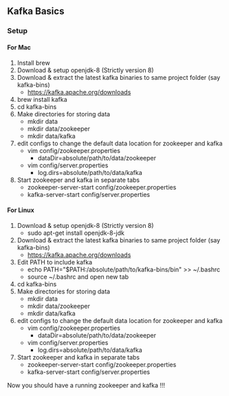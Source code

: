 ## Kafka Basics

### Setup

#### For Mac
1. Install brew
2. Download & setup openjdk-8 (Strictly version 8)
3. Download & extract the latest kafka binaries to same project folder (say kafka-bins)
    - https://kafka.apache.org/downloads
4. brew install kafka
5. cd kafka-bins
6. Make directories for storing data
    - mkdir data
    - mkdir data/zookeeper
    - mkdir data/kafka
7. edit configs to change the default data location for zookeeper and kafka
    - vim config/zookeeper.properties
        - dataDir=absolute/path/to/data/zookeeper
    - vim config/server.properties
        - log.dirs=absolute/path/to/data/kafka
8. Start zookeeper and kafka in separate tabs
    - zookeeper-server-start config/zookeeper.properties
    - kafka-server-start config/server.properties

#### For Linux
1. Download & setup openjdk-8 (Strictly version 8)
    - sudo apt-get install openjdk-8-jdk
2. Download & extract the latest kafka binaries to same project folder (say kafka-bins)
    - https://kafka.apache.org/downloads
3. Edit PATH to include kafka
    - echo PATH="$PATH:/absolute/path/to/kafka-bins/bin" >> ~/.bashrc
    - source ~/.bashrc and open new tab
4. cd kafka-bins
5. Make directories for storing data
    - mkdir data
    - mkdir data/zookeeper
    - mkdir data/kafka
6. edit configs to change the default data location for zookeeper and kafka
    - vim config/zookeeper.properties
        - dataDir=absolute/path/to/data/zookeeper
    - vim config/server.properties
        - log.dirs=absolute/path/to/data/kafka
7. Start zookeeper and kafka in separate tabs
    - zookeeper-server-start config/zookeeper.properties
    - kafka-server-start config/server.properties

Now you should have a running zookeeper and kafka !!!


